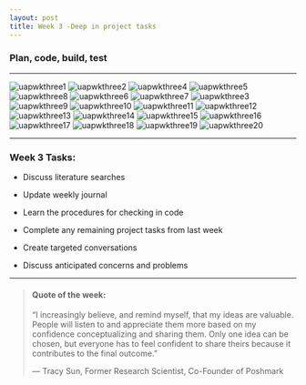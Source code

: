 ```yaml
---
layout: post
title: Week 3 -Deep in project tasks
---
```


### Plan, code, build, test

----

![uapwkthree1](/images/uapwkthree1.jpg) ![uapwkthree2](/images/uapwkthree2.jpg) ![uapwkthree4](/images/uapwkthree4.png) ![uapwkthree5](/images/uapwkthree5.jpg) ![uapwkthree8](/images/uapwkthree8.jpg) ![uapwkthree6](/images/uapwkthree6.jpg) ![uapwkthree7](/images/uapwkthree7.jpg) ![uapwkthree3](/images/uapwkthree3.jpg) ![uapwkthree9](/images/uapwkthree9.jpg) ![uapwkthree10](/images/uapwkthree10.jpg) ![uapwkthree11](/images/uapwkthree11.jpg) ![uapwkthree12](/images/uapwkthree12.jpg) ![uapwkthree13](/images/uapwkthree13.jpg) ![uapwkthree14](/images/uapwkthree14.jpg) ![uapwkthree15](/images/uapwkthree15.jpg) ![uapwkthree16](/images/uapwkthree16.jpg) ![uapwkthree17](/images/uapwkthree17.jpg) ![uapwkthree18](/images/uapwkthree18.jpg) ![uapwkthree19](/images/uapwkthree19.jpg) ![uapwkthree20](/images/uapwkthree20.jpg)

----

### Week 3 Tasks:

- Discuss literature searches

- Update weekly journal  

- Learn the procedures for checking in code

- Complete any remaining project tasks from last week

- Create targeted conversations

- Discuss anticipated concerns and problems

----

> #### Quote of the week:
> “I increasingly believe, and remind myself, that my ideas are valuable. People will listen to and appreciate them more based on my confidence conceptualizing and sharing them. Only one idea can be chosen, but everyone has to feel confident to share theirs because it contributes to the final outcome.”
>
> — Tracy Sun, Former Research Scientist, Co-Founder of Poshmark
